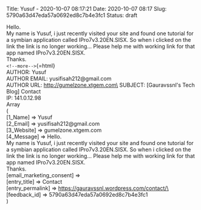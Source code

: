 Title: Yusuf - 2020-10-07 08:17:21
Date: 2020-10-07 08:17
Slug: 5790a63d47eda57a0692ed8c7b4e3fc1
Status: draft
<!-- Status: published -->

Hello.\
My name is Yusuf, i just recently visited your site and found one tutorial for a symbian application called IPro7v3.20EN.SISX. So when i clicked on the link the link is no longer working... Please help me with working link for that app named IPro7v3.20EN.SISX.\
Thanks.\
`<!--more-->`{=html}\
AUTHOR: Yusuf\
AUTHOR EMAIL: yusifisah212\@gmail.com\
AUTHOR URL: http://gumelzone.xtgem.com\
SUBJECT: \[Gauravssnl's Tech Blog\] Contact\
IP: 141.0.12.98\
Array\
(\
\[1_Name\] =\> Yusuf\
\[2_Email\] =\> yusifisah212\@gmail.com\
\[3_Website\] =\> gumelzone.xtgem.com\
\[4_Message\] =\> Hello.\
My name is Yusuf, i just recently visited your site and found one tutorial for a symbian application called IPro7v3.20EN.SISX. So when i clicked on the link the link is no longer working... Please help me with working link for that app named IPro7v3.20EN.SISX.\
Thanks.\
\[email_marketing_consent\] =\>\
\[entry_title\] =\> Contact\
\[entry_permalink\] =\> https://gauravssnl.wordpress.com/contact/\
\[feedback_id\] =\> 5790a63d47eda57a0692ed8c7b4e3fc1\
)
